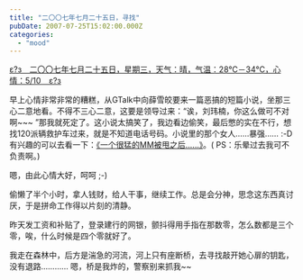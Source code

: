 ```yaml
---
title: "二〇〇七年七月二十五日，寻找"
pubDate: 2007-07-25T15:02:00.000Z
categories: 
  - "mood"
---
```


[ε?з　二〇〇七年七月二十五日，星期三，天气：晴，气温：28℃－34℃，心情：5/10　ε?з](https://www.liuweinan.com)

  

早上心情非常非常的糟糕，从GTalk中向薛雪皎要来一篇恶搞的短篇小说，坐那三心二意地看。不得不三心二意，这要是领导过来：“诶，刘玮楠，你这么做可不对啊~~~ ”那我就死定了。这小说太搞笑了，我边看边偷笑，最后憋的实在不行，想找120派辆救护车过来，就是不知道电话号码。小说里的那个女人……暴强…… :-D 有兴趣的可以去看一下：[《一个很猛的MM被甩之后……》](https://spaces.liuweinan.com/Articles/MM.html)。( PS：乐晕过去我可不负责啊。)

嗯，由此心情大好，呵呵 ;-)

偷懒了半个小时，拿人钱财，给人干事，继续工作。总是会分神，思念这东西真讨厌，于是拼命工作得以片刻的清静。

昨天发工资和补贴了，登录建行的网银，颤抖得用手指在那数零，怎么数都是三个零，唉，什么时候是四个零就好了。

我走在森林中，后方是湍急的河流，河上只有座断桥，去寻找敲开她心扉的钥匙，没有退路………… 嗯，桥是我炸的，警察别来抓我~~
